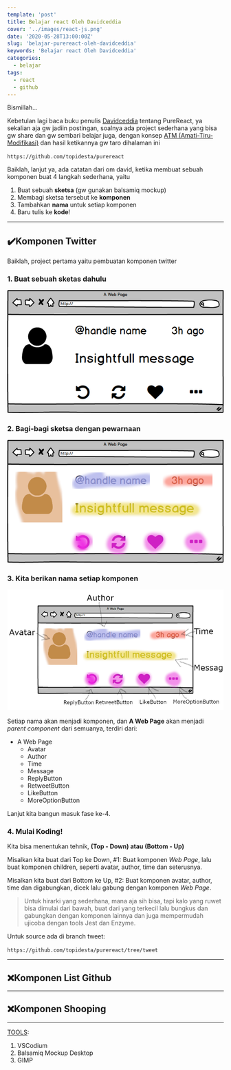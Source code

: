 ```yaml
---
template: 'post'
title: Belajar react Oleh Davidceddia
cover: '../images/react-js.png'
date: '2020-05-28T13:00:00Z'
slug: 'belajar-purereact-oleh-davidceddia'
keywords: 'Belajar react Oleh Davidceddia'
categories:
  - belajar
tags:
  - react
  - github
---
```


Bismillah...

Kebetulan lagi baca buku penulis [Davidceddia](https://daveceddia.com/pure-react/) tentang PureReact, ya sekalian aja gw jadiin postingan, soalnya ada project sederhana yang bisa gw share dan gw sembari belajar juga, dengan konsep [ATM (Amati-Tiru-Modifikasi)](konsep-belajar-atm-amati-tiru-modifikasi) dan hasil ketikannya gw taro dihalaman ini

`https://github.com/topidesta/purereact`

Baiklah, lanjut ya, ada catatan dari om david, ketika membuat sebuah komponen buat 4 langkah sederhana, yaitu

1. Buat sebuah **sketsa** (gw gunakan balsamiq mockup)
2. Membagi sketsa tersebut ke **komponen**
3. Tambahkan **nama** untuk setiap komponen
4. Baru tulis ke **kode**!

---

## ✔️Komponen Twitter

Baiklah, project pertama yaitu pembuatan komponen twitter

### 1. Buat sebuah sketas dahulu

![twitterkomponen](../images/twitterkomponen.png)

### 2. Bagi-bagi sketsa dengan pewarnaan

![twitterkomponen](../images/twitterkomponen2.png)

### 3. Kita berikan nama setiap komponen

![twitterkomponen](../images/twitterkomponen3.png)

Setiap nama akan menjadi komponen, dan **A Web Page** akan menjadi _parent component_ dari semuanya, terdiri dari:

- A Web Page
  - Avatar
  - Author
  - Time
  - Message
  - ReplyButton
  - RetweetButton
  - LikeButton
  - MoreOptionButton

Lanjut kita bangun masuk fase ke-4.

### 4. Mulai Koding!

Kita bisa menentukan tehnik, **(Top - Down) atau (Bottom - Up)**

Misalkan kita buat dari Top ke Down, #1: Buat komponen _Web Page_, lalu buat komponen children, seperti avatar, author, time dan seterusnya.

Misalkan kita buat dari Bottom ke Up, #2: Buat komponen avatar, author, time dan digabungkan, dicek lalu gabung dengan komponen _Web Page_.

> Untuk hirarki yang sederhana, mana aja sih bisa, tapi kalo yang ruwet bisa dimulai dari bawah, buat dari yang terkecil lalu bungkus dan gabungkan dengan komponen lainnya dan juga mempermudah ujicoba dengan tools Jest dan Enzyme.

Untuk source ada di branch tweet:

`https://github.com/topidesta/purereact/tree/tweet`

---

## ❌Komponen List Github

---

## ❌Komponen Shooping

---

[TOOLS]():

1. VSCodium
2. Balsamiq Mockup Desktop
3. GIMP
